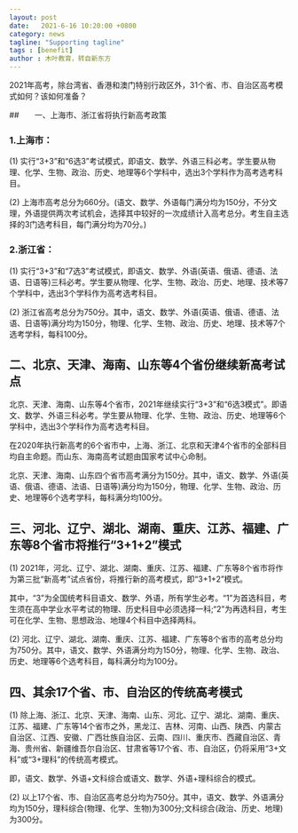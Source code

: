 ```yaml
---
layout: post
date:   2021-6-16 10:20:00 +0800
category: news
tagline: "Supporting tagline"
tags : [benefit]
author : 木叶教育，转自新东方
---
```



2021年高考，除台湾省、香港和澳门特别行政区外，31个省、市、自治区高考模式如何？该如何准备？

##　　一、上海市、浙江省将执行新高考政策

### 1.上海市：

(1) 实行“3+3”和“6选3”考试模式，即语文、数学、外语三科必考。学生要从物理、化学、生物、政治、历史、地理等6个学科中，选出3个学科作为高考选考科目。

(2) 上海市高考总分为660分。(语文、数学、外语每门满分均为150分，不分文理，外语提供两次考试机会，选择其中较好的一次成绩计入高考总分。考生自主选择的3门选考科目，每门满分均为70分。)

### 2.浙江省：

(1) 实行“3+3”和“7选3”考试模式，即语文、数学、外语(英语、俄语、德语、法语、日语等)三科必考。学生要从物理、化学、生物、政治、历史、地理、技术等7个学科中，选出3个学科作为高考选考科目。

(2) 浙江省高考总分为750分。其中，语文、数学、外语(英语、俄语、德语、法语、日语等)满分均为150分，物理、化学、生物、政治、历史、地理、技术等7个选考学科，每科100分。

## 二、北京、天津、海南、山东等4个省份继续新高考试点

北京、天津、海南、山东等4个省市，2021年继续实行“3+3”和“6选3模式”。即语文、数学、外语三科必考。学生要从物理、化学、生物、政治、历史、地理等6个学科中，选出3个学科作为高考选考科目。

在2020年执行新高考的6个省市中，上海、浙江、北京和天津4个省市的全部科目均自主命题。而山东、海南高考试题由国家考试中心命制。

北京、天津、海南、山东四个省市高考满分为150分。其中，语文、数学、外语(英语、俄语、德语、法语、日语等)满分均为150分，物理、化学、生物、政治、历史、地理等6个选考学科，每科满分均100分。

## 三、河北、辽宁、湖北、湖南、重庆、江苏、福建、广东等8个省市将推行“3+1+2”模式

(1) 2021年，河北、辽宁、湖北、湖南、重庆、江苏、福建、广东等8个省市将作为第三批“新高考”试点省份，将推行新的高考模式，即“3+1+2”模式。

其中，“3”为全国统考科目语文、数学、外语，所有学生必考。“1”为首选科目，考生须在高中学业水平考试的物理、历史科目中必须选择一科;“2”为再选科目，考生可在化学、生物、思想政治、地理4个科目中选择两科。

(2) 河北、辽宁、湖北、湖南、重庆、江苏、福建、广东等8个省市的高考总分均为750分。其中，语文、数学、外语满分均为150分，物理、化学、生物、政治、历史、地理等6个选考科目，每科满分均为100分。

## 四、其余17个省、市、自治区的传统高考模式

(1) 除上海、浙江、北京、天津、海南、山东、河北、辽宁、湖北、湖南、重庆、江苏、福建、广东等14个省市之外，黑龙江、吉林、河南、山西、陕西、内蒙古自治区、江西、安徽、广西壮族自治区、云南、四川、重庆市、西藏自治区、青海、贵州省、新疆维吾尔自治区、甘肃省等17个省、市、自治区，仍将采用“3+文科”或“3+理科”的传统高考模式。

即，语文、数学、外语+文科综合或语文、数学、外语+理科综合的模式。

(2) 以上17个省、市、自治区高考总分均为750分。其中，语文、数学、外语满分均为150分，理科综合(物理、化学、生物)为300分;文科综合(政治、历史、地理)为300分。